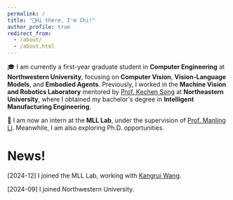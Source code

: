 ```yaml
---
permalink: /
title: "👋Hi there, I'm Chi!"
author_profile: true
redirect_from: 
  - /about/
  - /about.html
---
```


🎓 I am currently a first-year graduate student in **Computer Engineering** at **Northwestern University**, focusing on **Computer Vision**, **Vision-Language Models**, and **Embodied Agents**. Previously, I worked in the **Machine Vision and Robotics Laboratory** mentored by [Prof. Kechen Song](http://faculty.neu.edu.cn/songkc/en/index.htm) at **Northeastern University**, where I obtained my bachelor's degree in **Intelligent Manufacturing Engineering**.

🦾 I am now an intern at the **MLL Lab**, under the supervision of [Prof. Manling Li](https://limanling.github.io/). Meanwhile, I am also exploring Ph.D. opportunities.

News!
======
[2024-12] I joined the MLL Lab, working with [Kangrui Wang](https://jameskrw.github.io/).

[2024-09] I joined Northwestern University.